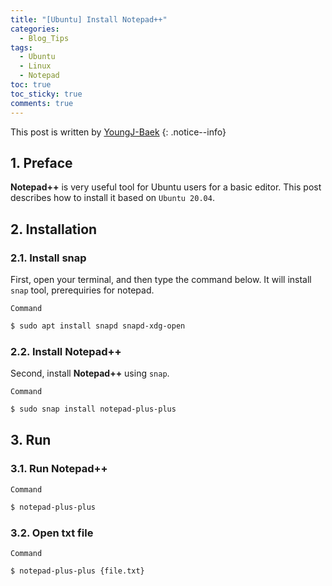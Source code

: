 ```yaml
---
title: "[Ubuntu] Install Notepad++"
categories:
  - Blog_Tips
tags:
  - Ubuntu
  - Linux
  - Notepad
toc: true
toc_sticky: true
comments: true
---
```


This post is written by [YoungJ-Baek](https://github.com/YoungJ-Baek)
{: .notice--info}

## 1. Preface

**Notepad++** is very useful tool for Ubuntu users for a basic editor. This post describes how to install it based on `Ubuntu 20.04`.

## 2. Installation

### 2.1. Install snap

First, open your terminal, and then type the command below. It will install `snap` tool, prerequiries for notepad.

<div class="notice--primary" markdown="1">

`Command`

```bash
$ sudo apt install snapd snapd-xdg-open
```

</div>

### 2.2. Install Notepad++

Second, install **Notepad++** using `snap`.

<div class="notice--primary" markdown="1">

`Command`

```bash
$ sudo snap install notepad-plus-plus
```

</div>

## 3. Run

### 3.1. Run Notepad++

<div class="notice--primary" markdown="1">

`Command`

```bash
$ notepad-plus-plus
```

</div>

### 3.2. Open txt file

<div class="notice--primary" markdown="1">

`Command`

```bash
$ notepad-plus-plus {file.txt}
```

</div>

